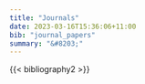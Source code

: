 ```yaml
---
title: "Journals"
date: 2023-03-16T15:36:06+11:00
bib: "journal_papers"
summary: "&#8203;"
---
```


{{< bibliography2 >}}